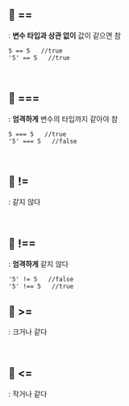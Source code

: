 ## 📍 ==
: **변수 타입과 상관 없이** 값이 같으면 참

    5 == 5   //true
    '5' == 5   //true

<br>


## 📍 ===
: **엄격하게** 변수의 타입까지 같아야 참

    5 === 5   //true
    '5' === 5   //false

<br>

## 📍 !=
: 같지 않다

<br>

## 📍 !==
: **엄격하게** 같지 않다

    '5' != 5   //false
    '5' !== 5   //true
    
## 📍 >=
: 크거나 같다

<br>

## 📍 <=
: 작거나 같다
